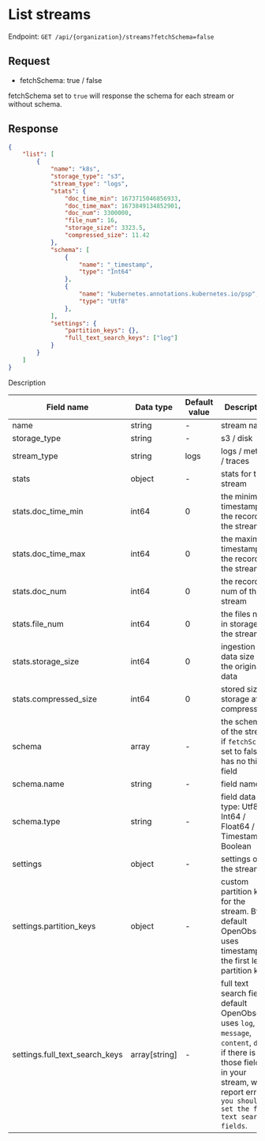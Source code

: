 # List streams

Endpoint: `GET /api/{organization}/streams?fetchSchema=false`

## Request

- fetchSchema: true / false

fetchSchema set to `true` will response the schema for each stream or without schema.

## Response

```json
{
	"list": [
		{
			"name": "k8s",
			"storage_type": "s3",
			"stream_type": "logs",
			"stats": {
				"doc_time_min": 1673715046856933,
				"doc_time_max": 1673849134852901,
				"doc_num": 3300000,
				"file_num": 16,
				"storage_size": 3323.5,
				"compressed_size": 11.42
			},
            "schema": [
				{
					"name": "_timestamp",
					"type": "Int64"
				},
				{
					"name": "kubernetes.annotations.kubernetes.io/psp",
					"type": "Utf8"
				},
            ],
			"settings": {
				"partition_keys": {},
				"full_text_search_keys": ["log"]
			}
		}
	]
}
```

Description

| Field name | Data type | Default value | Description |
|------------|-----------|---------------|-------------|
| name       | string    | -             | stream name |
| storage_type | string  | -             | s3 / disk   |
| stream_type | string   | logs          | logs / metrics / traces |
| stats      | object    | -             | stats for the stream |
| stats.doc_time_min | int64 | 0         | the minimum timestamp of the record in the stream |
| stats.doc_time_max | int64 | 0         | the maximum timestamp of the record in the stream |
| stats.doc_num      | int64 | 0         | the records num of the stream |
| stats.file_num     | int64 | 0         | the files num in storage of the stream |
| stats.storage_size | int64 | 0         | ingestion data size of the original data |
| stats.compressed_size | int64 | 0      | stored size in storage after compression |
| schema     | array     | -             | the schema of the stream, if `fetchSchema` set to false, has no this field |
| schema.name | string   | -             | field name |
| schema.type | string   | -             | field data type: Utf8 / Int64 / Float64 / Timestamp / Boolean |
| settings   | object    | -             | settings of the stream |
| settings.partition_keys | object | -   | custom partition keys for the stream. By default OpenObserve uses timestamp as the first level partition key |
| settings.full_text_search_keys | array[string] | - | full text search fields, default OpenObserve uses `log`, `message`, `content`, `data`, if there is no those fields in your stream, will report error: `you should set the full text search fields`. |
